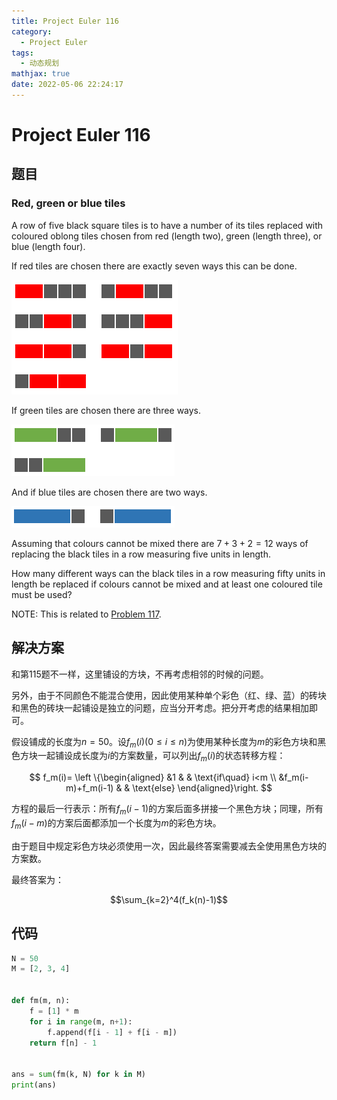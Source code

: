 ```yaml
---
title: Project Euler 116
category:
  - Project Euler
tags:
  - 动态规划
mathjax: true
date: 2022-05-06 22:24:17
---
```


<escape><!-- more --></escape>

# Project Euler 116

## 题目

### Red, green or blue tiles

A row of five black square tiles is to have a number of its tiles replaced with coloured oblong tiles chosen from red (length two), green (length three), or blue (length four).

If red tiles are chosen there are exactly seven ways this can be done.

![](../images/p116_1.png)

If green tiles are chosen there are three ways.

![](../images/p116_2.png)

And if blue tiles are chosen there are two ways.

![](../images/p116_3.png)

Assuming that colours cannot be mixed there are $7 + 3 + 2 = 12$ ways of replacing the black tiles in a row measuring five units in length.

How many different ways can the black tiles in a row measuring fifty units in length be replaced if colours cannot be mixed and at least one coloured tile must be used?

NOTE: This is related to <a href="/Problem101-125/#Problem_117">Problem 117</a>.

## 解决方案

和第115题不一样，这里铺设的方块，不再考虑相邻的时候的问题。

另外，由于不同颜色不能混合使用，因此使用某种单个彩色（红、绿、蓝）的砖块和黑色的砖块一起铺设是独立的问题，应当分开考虑。把分开考虑的结果相加即可。

假设铺成的长度为$n=50$。设$f_m(i)(0\leq i\leq n)$为使用某种长度为$m$的彩色方块和黑色方块一起铺设成长度为$i$的方案数量，可以列出$f_m(i)$的状态转移方程：

$$
f_m(i)=
\left \{\begin{aligned}
  &1  & & \text{if\quad} i<m \\
  &f_m(i-m)+f_m(i-1) & & \text{else}
\end{aligned}\right.
$$

方程的最后一行表示：所有$f_m(i-1)$的方案后面多拼接一个黑色方块；同理，所有$f_m(i-m)$的方案后面都添加一个长度为$m$的彩色方块。

由于题目中规定彩色方块必须使用一次，因此最终答案需要减去全使用黑色方块的方案数。

最终答案为：

$$\sum_{k=2}^4(f_k(n)-1)$$

## 代码

```py
N = 50
M = [2, 3, 4]


def fm(m, n):
    f = [1] * m
    for i in range(m, n+1):
        f.append(f[i - 1] + f[i - m])
    return f[n] - 1


ans = sum(fm(k, N) for k in M)
print(ans)

```

